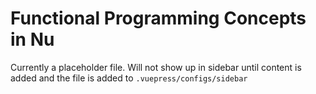 # Functional Programming Concepts in Nu

Currently a placeholder file. Will not show up in sidebar until content is added and the file is added to `.vuepress/configs/sidebar`
